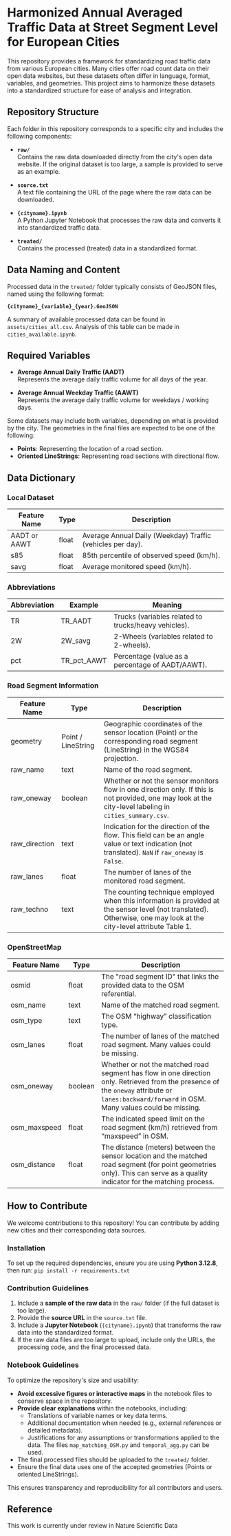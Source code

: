 # Harmonized Annual Averaged Traffic Data at Street Segment Level for European Cities

This repository provides a framework for standardizing road traffic data from various European cities. Many cities offer road count data on their open data websites, but these datasets often differ in language, format, variables, and geometries. This project aims to harmonize these datasets into a standardized structure for ease of analysis and integration.

## Repository Structure

Each folder in this repository corresponds to a specific city and includes the following components:

- **`raw/`**  
  Contains the raw data downloaded directly from the city's open data website. If the original dataset is too large, a sample is provided to serve as an example.
  
- **`source.txt`**  
  A text file containing the URL of the page where the raw data can be downloaded.
  
- **`{cityname}.ipynb`**  
  A Python Jupyter Notebook that processes the raw data and converts it into standardized traffic data.
  
- **`treated/`**  
  Contains the processed (treated) data in a standardized format.

## Data Naming and Content

Processed data in the `treated/` folder typically consists of GeoJSON files, named using the following format:

**`{cityname}_{variable}_{year}.GeoJSON`** 

A summary of available processed data can be found in `assets/cities_all.csv`. Analysis of this table can be made in `cities_available.ipynb`.

## Required Variables

- **Average Annual Daily Traffic (AADT)**  
  Represents the average daily traffic volume for all days of the year.
  
- **Average Annual Weekday Traffic (AAWT)**  
  Represents the average daily traffic volume for weekdays / working days.

Some datasets may include both variables, depending on what is provided by the city.
The geometries in the final files are expected to be one of the following:

- **Points**: Representing the location of a road section.  
- **Oriented LineStrings**: Representing road sections with directional flow.

## Data Dictionary

### Local Dataset

| Feature Name | Type  | Description |
|-------------|-------|-------------|
| AADT or AAWT | float | Average Annual Daily (Weekday) Traffic (vehicles per day). |
| s85         | float | 85th percentile of observed speed (km/h). |
| savg        | float | Average monitored speed (km/h). |

### Abbreviations

| Abbreviation | Example | Meaning |
|-------------|---------|---------|
| TR          | TR_AADT | Trucks (variables related to trucks/heavy vehicles). |
| 2W          | 2W_savg | 2-Wheels (variables related to 2-wheels). |
| pct         | TR_pct_AAWT | Percentage (value as a percentage of AADT/AAWT). |

### Road Segment Information

| Feature Name  | Type | Description |
|--------------|------|-------------|
| geometry     | Point / LineString | Geographic coordinates of the sensor location (Point) or the corresponding road segment (LineString) in the WGS84 projection. |
| raw_name    | text  | Name of the road segment. |
| raw_oneway  | boolean | Whether or not the sensor monitors flow in one direction only. If this is not provided, one may look at the city-level labeling in `cities_summary.csv`. |
| raw_direction | text | Indication for the direction of the flow. This field can be an angle value or text indication (not translated). `NaN` if `raw_oneway` is `False`. |
| raw_lanes   | float | The number of lanes of the monitored road segment. |
| raw_techno  | text | The counting technique employed when this information is provided at the sensor level (not translated). Otherwise, one may look at the city-level attribute Table 1. |

### OpenStreetMap

| Feature Name  | Type  | Description |
|--------------|-------|-------------|
| osmid       | float | The "road segment ID" that links the provided data to the OSM referential. |
| osm_name    | text  | Name of the matched road segment. |
| osm_type    | text  | The OSM “highway” classification type. |
| osm_lanes   | float | The number of lanes of the matched road segment. Many values could be missing. |
| osm_oneway  | boolean | Whether or not the matched road segment has flow in one direction only. Retrieved from the presence of the `oneway` attribute or `lanes:backward/forward` in OSM. Many values could be missing. |
| osm_maxspeed   | float | The indicated speed limit on the road segment (km/h) retrieved from “maxspeed” in OSM. |
| osm_distance | float | The distance (meters) between the sensor location and the matched road segment (for point geometries only). This can serve as a quality indicator for the matching process. |

## How to Contribute

We welcome contributions to this repository! You can contribute by adding new cities and their corresponding data sources. 

### Installation

To set up the required dependencies, ensure you are using **Python 3.12.8**, then run:
`pip install -r requirements.txt`

### Contribution Guidelines

1. Include a **sample of the raw data** in the `raw/` folder (if the full dataset is too large).  
2. Provide the **source URL** in the `source.txt` file.  
3. Include a **Jupyter Notebook** (`{cityname}.ipynb`) that transforms the raw data into the standardized format.  
4. If the raw data files are too large to upload, include only the URLs, the processing code, and the final processed data.

### Notebook Guidelines

To optimize the repository's size and usability:
- **Avoid excessive figures or interactive maps** in the notebook files to conserve space in the repository.  
- **Provide clear explanations** within the notebooks, including:
  - Translations of variable names or key data terms.
  - Additional documentation when needed (e.g., external references or detailed metadata).
  - Justifications for any assumptions or transformations applied to the data. The files `map_matching_OSM.py` and `temporal_agg.py` can be used.
- The final processed files should be uploaded to the `treated/` folder. 
- Ensure the final data uses one of the accepted geometries (Points or oriented LineStrings).

This ensures transparency and reproducibility for all contributors and users.

## Reference

This work is currently under review in Nature Scientific Data

